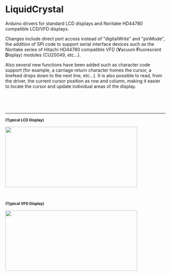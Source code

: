 LiquidCrystal
=============
Arduino drivers for standard LCD displays and Noritake HD44780 compatible LCD/VFD displays.

Changes include direct port access instead of "digitalWrite" and "pinMode", the addition of SPI code to support serial interface devices such as the Noritake series of Hitachi HD44780 compatible VFD (<b>V</b>acuum <b>F</b>luorescent <b>D</b>isplay) modules (CU20049, etc...).

Also several new functions have been added such as character code support (for example, a carriage return character homes the cursor, a linefeed drops down to the next line, etc...). It is also possible to read, from the driver, the current cursor position as row and column, making it easier to locate the cursor and update individual areas of the display.

<p>&nbsp;</p>
<p>&nbsp;</p>

___
<sub><b>(Typical LCD Display)</b></sub>

<a href="#"><img width="414" height="190" src="https://camo.githubusercontent.com/032e614b218d67c3ff1f6b1fafa3f86b99062ea2/687474703a2f2f656c656374726f6e6963666f7270617373696f6e2e636f6d2f77702d636f6e74656e742f75706c6f6164732f323031352f30342f646973686974616368692e6a7067" /></a>

<p>&nbsp;</p>

<sub><b>(Typical VFD Display)</b></sub>

<a href="#"><img width="414" height="190" src="https://camo.githubusercontent.com/83db1615f52cb9f826d4530dfd48cf9f7791731d/68747470733a2f2f7777772e6e6f726974616b652d6974726f6e2e6a702f70726f64756374732f6d6f64756c652f63752d752f696d675f73697a652f70726f5f732f637532303034392d7577326a2e6a7067" /></a>
